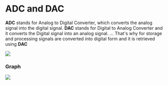 # ADC and DAC
**ADC** stands for Analog to Digital Converter, which converts the analog signal into the digital signal. **DAC** stands for Digital to Analog Converter and it converts the Digital signal into an analog signal. ... That's why for storage and processing signals are converted into digital form and it is retrieved using **DAC**

![](https://qph.fs.quoracdn.net/main-qimg-cec2c94ee4ad303cd1d7fd4eeabf2f72)
### Graph
![](https://upload.wikimedia.org/wikipedia/commons/thumb/b/bc/IntegralNonLinearityADCDAC.svg/1200px-IntegralNonLinearityADCDAC.svg.png)